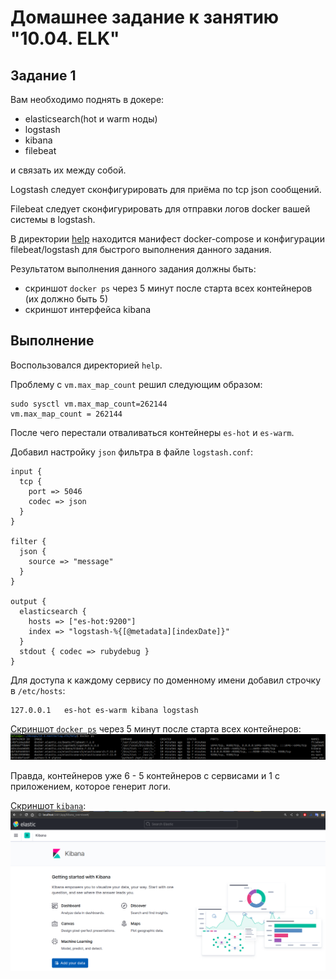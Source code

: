 # Домашнее задание к занятию "10.04. ELK"

## Задание 1

Вам необходимо поднять в докере:
- elasticsearch(hot и warm ноды)
- logstash
- kibana
- filebeat

и связать их между собой.

Logstash следует сконфигурировать для приёма по tcp json сообщений.

Filebeat следует сконфигурировать для отправки логов docker вашей системы в logstash.

В директории [help](./help) находится манифест docker-compose и конфигурации filebeat/logstash для быстрого
выполнения данного задания.

Результатом выполнения данного задания должны быть:
- скриншот `docker ps` через 5 минут после старта всех контейнеров (их должно быть 5)
- скриншот интерфейса kibana

## Выполнение

Воспользовался директорией `help`.  

Проблему с `vm.max_map_count` решил следующим образом:
```
sudo sysctl vm.max_map_count=262144 
vm.max_map_count = 262144
```

После чего перестали отваливаться контейнеры `es-hot` и `es-warm`.  

Добавил настройку `json` фильтра в файле `logstash.conf`:
```
input {
  tcp {
    port => 5046
    codec => json
  }
}

filter {
  json {
    source => "message"
  }
}

output {
  elasticsearch {
    hosts => ["es-hot:9200"]
    index => "logstash-%{[@metadata][indexDate]}"
  }
  stdout { codec => rubydebug }
}
```
Для доступа к каждому сервису по доменному имени добавил строчку в `/etc/hosts`:
```
127.0.0.1	es-hot es-warm kibana logstash
```

[Скриншот `docker ps`](./files/docker-ps.png "docker ps") через 5 минут после старта всех контейнеров:
![Docket screenshot](./files/docker-ps.png)  
  
Правда, контейнеров уже 6 - 5 контейнеров с сервисами и 1 с приложением, которое генерит логи.


[Скриншот `kibana`](./files/kibana.png):
![Kibana screenshot](./files/kibana.png)

